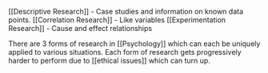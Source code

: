 [[Descriptive Research]] - Case studies and information on known data points.
[[Correlation Research]] - Like variables
[[Experimentation Research]] - Cause and effect relationships

There are 3 forms of research in [[Psychology]] which can each be uniquely applied to various situations. Each form of research gets progressively harder to perform due to [[ethical issues]] which can turn up.
